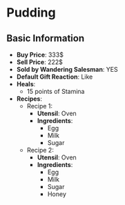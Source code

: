 # Pudding

## Basic Information

- **Buy Price**: 333$
- **Sell Price**: 222$
- **Sold by Wandering Salesman**: YES
- **Default Gift Reaction**: Like
- **Heals**:
  - 15 points of Stamina
- **Recipes**:
  - Recipe 1:
    - **Utensil**: Oven
    - **Ingredients**:
      - Egg
      - Milk
      - Sugar
  - Recipe 2:
    - **Utensil**: Oven
    - **Ingredients**:
      - Egg
      - Milk
      - Sugar
      - Honey